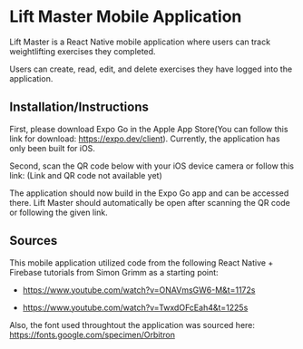 # Lift Master Mobile Application
Lift Master is a React Native mobile application where users can track weightlifting exercises they completed.

Users can create, read, edit, and delete exercises they have logged into the application.

## Installation/Instructions
First, please download Expo Go in the Apple App Store(You can follow this link for download: https://expo.dev/client). Currently, the application has only been built for iOS.

Second, scan the QR code below with your iOS device camera or follow this link: (Link and QR code not available yet)

The application should now build in the Expo Go app and can be accessed there. Lift Master should automatically be open after scanning the QR code or following the given link.

## Sources

This mobile application utilized code from the following React Native + Firebase tutorials from Simon Grimm as a starting point:

- https://www.youtube.com/watch?v=ONAVmsGW6-M&t=1172s

- https://www.youtube.com/watch?v=TwxdOFcEah4&t=1225s

Also, the font used throughtout the application was sourced here: https://fonts.google.com/specimen/Orbitron
